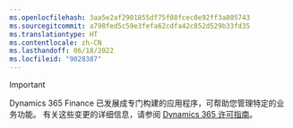 ```yaml
---
ms.openlocfilehash: 3aa5e2af2901855df75f08fcec0e92ff3a805743
ms.sourcegitcommit: a798fed5c59e3fefa62cdfa42c852d529b33fd35
ms.translationtype: HT
ms.contentlocale: zh-CN
ms.lasthandoff: 06/18/2022
ms.locfileid: "9028387"
---
```

> [!IMPORTANT]
> Dynamics 365 Finance 已发展成专门构建的应用程序，可帮助您管理特定的业务功能。 有关这些变更的详细信息，请参阅 [Dynamics 365 许可指南](https://go.microsoft.com/fwlink/p/?LinkId=866544)。
 

